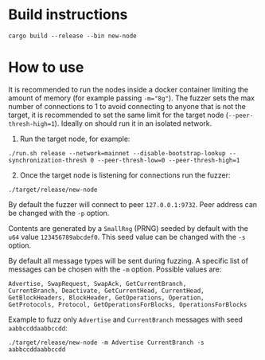 
# Build instructions
```
cargo build --release --bin new-node
```

# How to use
It is recommended to run the nodes inside a docker container limiting the amount of memory (for example passing `-m="8g"`).
The fuzzer sets the max number of connections to 1 to avoid connecting to anyone that is not the target, it is recommended to set the same limit for the target node (`--peer-thresh-high=1`). Ideally on should run it in an isolated network.

1. Run the target node, for example:
```
./run.sh release --network=mainnet --disable-bootstrap-lookup --synchronization-thresh 0 --peer-thresh-low=0 --peer-thresh-high=1
```
2. Once the target node is listening for connections run the fuzzer:
```
./target/release/new-node
```
By default the fuzzer will connect to peer `127.0.0.1:9732`. Peer address can be changed with the `-p` option.

Contents are generated by a `SmallRng` (PRNG) seeded by default with the `u64` value `123456789abcdef0`. This seed value can be changed with the `-s` option. 

By default all message types will be sent during fuzzing. A specific list of messages can be chosen with the `-m` option. Possible values are:
```
Advertise, SwapRequest, SwapAck, GetCurrentBranch,
CurrentBranch, Deactivate, GetCurrentHead, CurrentHead,
GetBlockHeaders, BlockHeader, GetOperations, Operation,
GetProtocols, Protocol, GetOperationsForBlocks, OperationsForBlocks
```

Example to fuzz only `Advertise` and `CurrentBranch` messages with seed `aabbccddaabbccdd`:
```
./target/release/new-node -m Advertise CurrentBranch -s aabbccddaabbccdd
```





